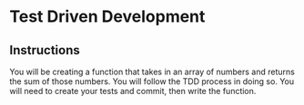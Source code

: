 # Test Driven Development

## Instructions
You will be creating a function that takes in an array of numbers and returns the sum of those numbers. You will follow the TDD process in doing so. You will need to create your tests and commit, then write the function.
